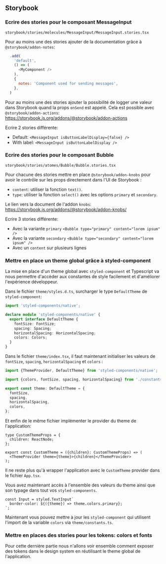 ## Storybook

### Ecrire des stories pour le composant MessageInput
`storybook/stories/molecules/MessageInput/MessageInput.stories.tsx`

Pour au moins une des stories ajouter de la documentation grâce à `@storybook/addon-notes`:
```js
  .add(
    'default',
    () => (
      <MyComponent />
    ),
    {
      notes: 'Component used for sending messages',
    },
  )
```

Pour au moins une des stories ajouter la possibilité de logger une valeur dans Storybook quand la props `onSend` est appelé. Cela est possible avec `@storybook/addon-actions`: https://storybook.js.org/addons/@storybook/addon-actions

Ecrire 2 stories différente:
- Default: `<MessageInput isButtonLabelDisplay={false} />`
- With label: `<MessageInput isButtonLabelDisplay />`


### Ecrire des stories pour le composant Bubble
`storybook/stories/atomes/Bubble/Bubble.stories.tsx`

Pour chacune des stories mettre en place `@storybook/addon-knobs` pour avoir le contrôle sur les props directement dans l'UI de Storybook : 
- `content`: utiliser la fonction `text()`.
- `type`: utiliser la fonction `select()` avec les options `primary` et `secondary`.

Le lien vers la document de l'addon `knobs`: https://storybook.js.org/addons/@storybook/addon-knobs/

Ecrire 3 stories différente:
- Avec la variante `primary` `<Bubble type="primary" content="lorem ipsum" />`
- Avec la variante `secondary` `<Bubble type="secondary" content="lorem ipsum" />`
- Avec un `content` sur plusieurs lignes 

### Mettre en place un theme global grâce à styled-component

La mise en place d'un theme global avec `styled-component` et Typescript va nous permettre d'accèder aux constantes de style facilement et d'améliorer l'expérience développeur.

Dans le fichier `theme/styles.d.ts`, surcharger le type `DefaultTheme` de `styled-component`:
```ts
import 'styled-components/native';

declare module 'styled-components/native' {
  export interface DefaultTheme {
    fontSize: FontSize;
    spacing: Spacing;
    horizontalSpacing: HorizontalSpacing;
    colors: Colors;
  }
}
```

Dans le fichier `theme/index.tsx`, il faut maintenant initialiser les valeurs de `fontSize`, `spacing`, `horizontalSpacing` et `colors` :
```ts
import {ThemeProvider, DefaultTheme} from 'styled-components/native';

import {colors, fontSize, spacing, horizontalSpacing} from './constants';

export const theme: DefaultTheme = {
  fontSize,
  spacing,
  horizontalSpacing,
  colors,
};
```

Et enfin de le même fichier implémenter le provider du theme de l'application:
```tsx
type CustomThemeProps = {
  children: ReactNode;
};

export const CustomTheme = ({children}: CustomThemeProps) => (
  <ThemeProvider theme={theme}>{children}</ThemeProvider>
);
```

Il ne reste plus qu'à wrapper l'application avec le `CustomTheme` provider dans le fichier `App.tsx`.

Vous avez maintenant accès à l'ensemble des valeurs du theme ainsi que son typage dans tout vos `styled-components`.

```tsx
const Input = styled.TextInput`
  border-color: ${({theme}) => theme.colors.primary};
`;
```

Maintenant vous pouvez mettre à jour les `styled-component` qui utilisent l'import de la variable `colors` via `theme/constants.ts`. 

### Mettre en places des stories pour les tokens: colors et fonts

Pour cette dernière partie nous n'allons voir ensemble comment exposer des tokens dans le design system en réutilisant le theme global de l'application. 
